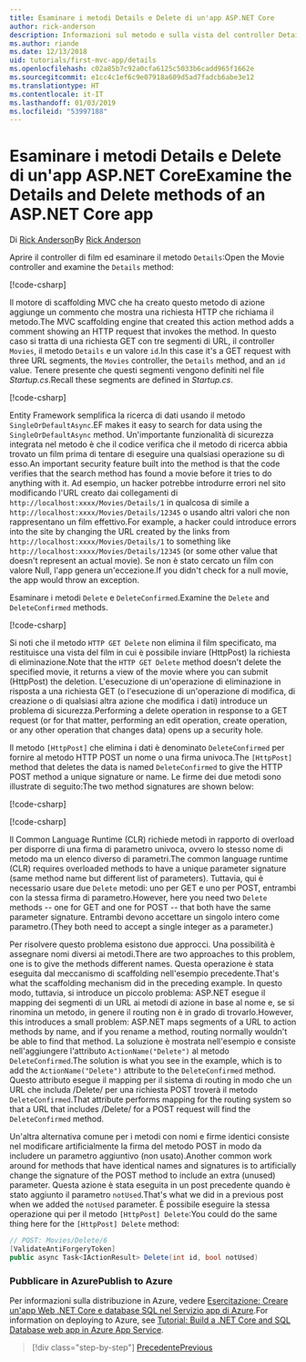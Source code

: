 ```yaml
---
title: Esaminare i metodi Details e Delete di un'app ASP.NET Core
author: rick-anderson
description: Informazioni sul metodo e sulla vista del controller Details in un'app ASP.NET Core MVC di base.
ms.author: riande
ms.date: 12/13/2018
uid: tutorials/first-mvc-app/details
ms.openlocfilehash: c02a85b7c92a0cfa6125c5033b6cadd965f1662e
ms.sourcegitcommit: e1cc4c1ef6c9e07918a609d5ad7fadcb6abe3e12
ms.translationtype: HT
ms.contentlocale: it-IT
ms.lasthandoff: 01/03/2019
ms.locfileid: "53997188"
---
```

# <a name="examine-the-details-and-delete-methods-of-an-aspnet-core-app"></a><span data-ttu-id="d5352-103">Esaminare i metodi Details e Delete di un'app ASP.NET Core</span><span class="sxs-lookup"><span data-stu-id="d5352-103">Examine the Details and Delete methods of an ASP.NET Core app</span></span>

<span data-ttu-id="d5352-104">Di [Rick Anderson](https://twitter.com/RickAndMSFT)</span><span class="sxs-lookup"><span data-stu-id="d5352-104">By [Rick Anderson](https://twitter.com/RickAndMSFT)</span></span>

<span data-ttu-id="d5352-105">Aprire il controller di film ed esaminare il metodo `Details`:</span><span class="sxs-lookup"><span data-stu-id="d5352-105">Open the Movie controller and examine the `Details` method:</span></span>

[!code-csharp[](start-mvc/sample/MvcMovie22/Controllers/MoviesController.cs?name=snippet_details)]

<span data-ttu-id="d5352-106">Il motore di scaffolding MVC che ha creato questo metodo di azione aggiunge un commento che mostra una richiesta HTTP che richiama il metodo.</span><span class="sxs-lookup"><span data-stu-id="d5352-106">The MVC scaffolding engine that created this action method adds a comment showing an HTTP request that invokes the method.</span></span> <span data-ttu-id="d5352-107">In questo caso si tratta di una richiesta GET con tre segmenti di URL, il controller `Movies`, il metodo `Details` e un valore `id`.</span><span class="sxs-lookup"><span data-stu-id="d5352-107">In this case it's a GET request with three URL segments, the `Movies` controller, the `Details` method, and an `id` value.</span></span> <span data-ttu-id="d5352-108">Tenere presente che questi segmenti vengono definiti nel file *Startup.cs*.</span><span class="sxs-lookup"><span data-stu-id="d5352-108">Recall these segments are defined in *Startup.cs*.</span></span>

[!code-csharp[](start-mvc/sample/MvcMovie/Startup.cs?highlight=5&name=snippet_1)]

<span data-ttu-id="d5352-109">Entity Framework semplifica la ricerca di dati usando il metodo `SingleOrDefaultAsync`.</span><span class="sxs-lookup"><span data-stu-id="d5352-109">EF makes it easy to search for data using the `SingleOrDefaultAsync` method.</span></span> <span data-ttu-id="d5352-110">Un'importante funzionalità di sicurezza integrata nel metodo è che il codice verifica che il metodo di ricerca abbia trovato un film prima di tentare di eseguire una qualsiasi operazione su di esso.</span><span class="sxs-lookup"><span data-stu-id="d5352-110">An important security feature built into the method is that the code verifies that the search method has found a movie before it tries to do anything with it.</span></span> <span data-ttu-id="d5352-111">Ad esempio, un hacker potrebbe introdurre errori nel sito modificando l'URL creato dai collegamenti di `http://localhost:xxxx/Movies/Details/1` in qualcosa di simile a `http://localhost:xxxx/Movies/Details/12345` o usando altri valori che non rappresentano un film effettivo.</span><span class="sxs-lookup"><span data-stu-id="d5352-111">For example, a hacker could introduce errors into the site by changing the URL created by the links from `http://localhost:xxxx/Movies/Details/1` to something like  `http://localhost:xxxx/Movies/Details/12345` (or some other value that doesn't represent an actual movie).</span></span> <span data-ttu-id="d5352-112">Se non è stato cercato un film con valore Null, l'app genera un'eccezione.</span><span class="sxs-lookup"><span data-stu-id="d5352-112">If you didn't check for a null movie, the app would throw an exception.</span></span>

<span data-ttu-id="d5352-113">Esaminare i metodi `Delete` e `DeleteConfirmed`.</span><span class="sxs-lookup"><span data-stu-id="d5352-113">Examine the `Delete` and `DeleteConfirmed` methods.</span></span>

[!code-csharp[](start-mvc/sample/MvcMovie22/Controllers/MoviesController.cs?name=snippet_delete)]

<span data-ttu-id="d5352-114">Si noti che il metodo `HTTP GET Delete` non elimina il film specificato, ma restituisce una vista del film in cui è possibile inviare (HttpPost) la richiesta di eliminazione.</span><span class="sxs-lookup"><span data-stu-id="d5352-114">Note that the `HTTP GET Delete` method doesn't delete the specified movie, it returns a view of the movie where you can submit (HttpPost) the deletion.</span></span> <span data-ttu-id="d5352-115">L'esecuzione di un'operazione di eliminazione in risposta a una richiesta GET (o l'esecuzione di un'operazione di modifica, di creazione o di qualsiasi altra azione che modifica i dati) introduce un problema di sicurezza.</span><span class="sxs-lookup"><span data-stu-id="d5352-115">Performing a delete operation in response to a GET request (or for that matter, performing an edit operation, create operation, or any other operation that changes data) opens up a security hole.</span></span>

<span data-ttu-id="d5352-116">Il metodo `[HttpPost]` che elimina i dati è denominato `DeleteConfirmed` per fornire al metodo HTTP POST un nome o una firma univoca.</span><span class="sxs-lookup"><span data-stu-id="d5352-116">The `[HttpPost]` method that deletes the data is named `DeleteConfirmed` to give the HTTP POST method a unique signature or name.</span></span> <span data-ttu-id="d5352-117">Le firme dei due metodi sono illustrate di seguito:</span><span class="sxs-lookup"><span data-stu-id="d5352-117">The two method signatures are shown below:</span></span>

[!code-csharp[](start-mvc/sample/MvcMovie/Controllers/MoviesController.cs?name=snippet_delete2)]

[!code-csharp[](start-mvc/sample/MvcMovie/Controllers/MoviesController.cs?name=snippet_delete3)]

<span data-ttu-id="d5352-118">Il Common Language Runtime (CLR) richiede metodi in rapporto di overload per disporre di una firma di parametro univoca, ovvero lo stesso nome di metodo ma un elenco diverso di parametri.</span><span class="sxs-lookup"><span data-stu-id="d5352-118">The common language runtime (CLR) requires overloaded methods to have a unique parameter signature (same method name but different list of parameters).</span></span> <span data-ttu-id="d5352-119">Tuttavia, qui è necessario usare due `Delete` metodi: uno per GET e uno per POST, entrambi con la stessa firma di parametro.</span><span class="sxs-lookup"><span data-stu-id="d5352-119">However, here you need two `Delete` methods -- one for GET and one for POST -- that both have the same parameter signature.</span></span> <span data-ttu-id="d5352-120">Entrambi devono accettare un singolo intero come parametro.</span><span class="sxs-lookup"><span data-stu-id="d5352-120">(They both need to accept a single integer as a parameter.)</span></span>

<span data-ttu-id="d5352-121">Per risolvere questo problema esistono due approcci. Una possibilità è assegnare nomi diversi ai metodi.</span><span class="sxs-lookup"><span data-stu-id="d5352-121">There are two approaches to this problem, one is to give the methods different names.</span></span> <span data-ttu-id="d5352-122">Questa operazione è stata eseguita dal meccanismo di scaffolding nell'esempio precedente.</span><span class="sxs-lookup"><span data-stu-id="d5352-122">That's what the scaffolding mechanism did in the preceding example.</span></span> <span data-ttu-id="d5352-123">In questo modo, tuttavia, si introduce un piccolo problema: ASP.NET esegue il mapping dei segmenti di un URL ai metodi di azione in base al nome e, se si rinomina un metodo, in genere il routing non è in grado di trovarlo.</span><span class="sxs-lookup"><span data-stu-id="d5352-123">However, this introduces a small problem: ASP.NET maps segments of a URL to action methods by name, and if you rename a method, routing normally wouldn't be able to find that method.</span></span> <span data-ttu-id="d5352-124">La soluzione è mostrata nell'esempio e consiste nell'aggiungere l'attributo `ActionName("Delete")` al metodo `DeleteConfirmed`.</span><span class="sxs-lookup"><span data-stu-id="d5352-124">The solution is what you see in the example, which is to add the `ActionName("Delete")` attribute to the `DeleteConfirmed` method.</span></span> <span data-ttu-id="d5352-125">Questo attributo esegue il mapping per il sistema di routing in modo che un URL che includa /Delete/ per una richiesta POST troverà il metodo `DeleteConfirmed`.</span><span class="sxs-lookup"><span data-stu-id="d5352-125">That attribute performs mapping for the routing system so that a URL that includes /Delete/ for a POST request will find the `DeleteConfirmed` method.</span></span>

<span data-ttu-id="d5352-126">Un'altra alternativa comune per i metodi con nomi e firme identici consiste nel modificare artificialmente la firma del metodo POST in modo da includere un parametro aggiuntivo (non usato).</span><span class="sxs-lookup"><span data-stu-id="d5352-126">Another common work around for methods that have identical names and signatures is to artificially change the signature of the POST method to include an extra (unused) parameter.</span></span> <span data-ttu-id="d5352-127">Questa azione è stata eseguita in un post precedente quando è stato aggiunto il parametro `notUsed`.</span><span class="sxs-lookup"><span data-stu-id="d5352-127">That's what we did in a previous post when we added the `notUsed` parameter.</span></span> <span data-ttu-id="d5352-128">È possibile eseguire la stessa operazione qui per il metodo `[HttpPost] Delete`:</span><span class="sxs-lookup"><span data-stu-id="d5352-128">You could do the same thing here for the `[HttpPost] Delete` method:</span></span>

```csharp
// POST: Movies/Delete/6
[ValidateAntiForgeryToken]
public async Task<IActionResult> Delete(int id, bool notUsed)
```

### <a name="publish-to-azure"></a><span data-ttu-id="d5352-129">Pubblicare in Azure</span><span class="sxs-lookup"><span data-stu-id="d5352-129">Publish to Azure</span></span>

<span data-ttu-id="d5352-130">Per informazioni sulla distribuzione in Azure, vedere [Esercitazione: Creare un'app Web .NET Core e database SQL nel Servizio app di Azure](/azure/app-service/app-service-web-tutorial-dotnetcore-sqldb).</span><span class="sxs-lookup"><span data-stu-id="d5352-130">For information on deploying to Azure, see [Tutorial: Build a .NET Core and SQL Database web app in Azure App Service](/azure/app-service/app-service-web-tutorial-dotnetcore-sqldb).</span></span>

> [!div class="step-by-step"]
> [<span data-ttu-id="d5352-131">Precedente</span><span class="sxs-lookup"><span data-stu-id="d5352-131">Previous</span></span>](validation.md)

